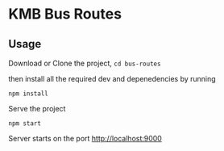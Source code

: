 # KMB Bus Routes

## Usage

Download or Clone the project, ``` cd bus-routes ```

then install all the required dev and depenedencies by running

```
npm install
```

Serve the project

```
npm start
```

Server starts on the port [http://localhost:9000](http://localhost:9000)